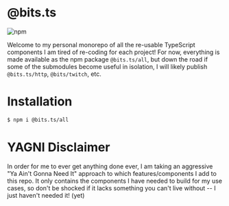 # @bits.ts
![npm](https://img.shields.io/npm/v/@bits.ts/all)

Welcome to my personal monorepo of all the re-usable TypeScript components I am tired of re-coding for each project! For now, everything is made available as the npm package `@bits.ts/all`, but down the road if some of the submodules become useful in isolation, I will likely publish `@bits.ts/http`, `@bits/twitch`, etc.

# Installation
```bash
$ npm i @bits.ts/all
```

# YAGNI Disclaimer
In order for me to ever get anything done ever, I am taking an aggressive "Ya Ain't Gonna Need It" approach to which features/components I add to this repo.  It only contains the components I have needed to build for my use cases, so don't be shocked if it lacks something you can't live without -- I just haven't needed it! (yet)
